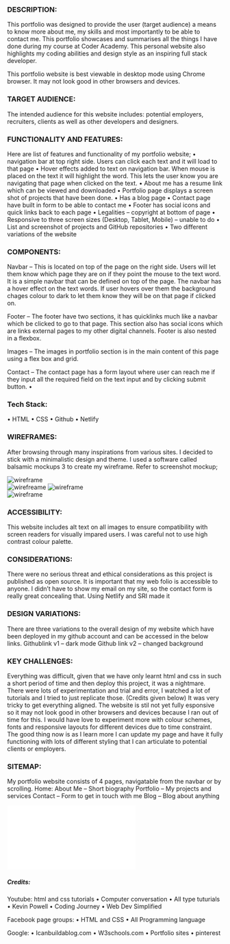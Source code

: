 ### DESCRIPTION:

This portfolio was designed to provide the user (target audience) a means to know more about me, my skills and most importantly to be able to contact me. This portfolio showcases and summarises all the things I have done during my course at Coder Academy. This personal website also highlights my coding abilities and design style as an inspiring full stack developer. 

This portfolio website is best viewable in desktop mode using Chrome browser. It may not look good in other browsers and devices.
### TARGET AUDIENCE: 

The intended audience for this website includes: potential employers, recruiters, clients as well as other developers and designers. 

### FUNCTIONALITY AND FEATURES:
Here are list of features and functionality of my portfolio website;
•	navigation bar at top right side. Users can click each text and it will load to that page
•	Hover effects added to text on navigation bar. When mouse is placed on the text it will highlight the word. This lets the user know you are navigating that page when clicked on the text.
•	About me has a resume link which can be viewed and downloaded
•	Portfolio page displays a screen shot of projects that have been done.
•	Has a blog page
•	Contact page have built in form to be able to contact me
•	Footer has social icons and quick links back to each page
•	Legalities – copyright at bottom of page
•	Responsive to three screen sizes (Desktop, Tablet, Mobile) – unable to do
•	List and screenshot of projects and GitHub repositories
•	Two different variations of the website

### COMPONENTS:

Navbar – This is located on top of the page on the right side. Users will let them know which page they are on if they point the mouse to the text word. It is a simple navbar that can be defined on top of the page. The navbar has a hover effect on the text words. If user hovers over them the background chages colour to dark to let them know they will be on that page if clicked on. 

Footer – The footer have two sections, it has quicklinks much like a navbar which be clicked to go to that page. This section also has social icons which are links external pages to my other digital channels. Footer is also nested in a flexbox.

Images – The images in portfolio section is in the main content of this page using a flex box and grid.

Contact – The contact page has a form layout where user can reach me if they input all the required field on the text input and by clicking submit button. 
•	

### Tech Stack:
•	HTML
•	CSS
•	Github
•	Netlify



### WIREFRAMES:
After browsing through many inspirations from various sites. I decided to stick with a minimalistic design and theme. I used a software called balsamic mockups 3 to create my wireframe. Refer to screenshot mockup;
  
![wireframe](images/wireframe-1.png)	
![wirefreame](images/wireframe-2.png)
![wireframe](images/wireframe-3.png)	
![wireframe](images/wireframe-4.png)
  


					

### ACCESSIBILITY:
This website includes alt text on all images to ensure compatibility with screen readers for visually impared users. I was careful not to use high contrast colour palette.

### CONSIDERATIONS: 
There were no serious threat and ethical considerations as this project is published as open source. It is important that my web folio is accessible to anyone. I didn’t have to show my email on my site, so the contact form is really great concealing that. Using Netlify and SRI made it 
### DESIGN VARIATIONS:
There are three variations to the overall design of my website which have been deployed in my github account and can be accessed in the below links.
Githublink v1 – dark mode
Github link v2 – changed background


### KEY CHALLENGES:
Everything was difficult, given that we have only learnt html and css in such a short  period of time and then deploy this project, it was a nightmare. There were lots of experimentation and trial and error, I watched a lot of tutorials and I tried to just replicate those. (Credits given below)  It was very tricky to get everything aligned.
The website is stil not yet fully esponsive so it may not look good in other browsers and devices because I ran out of time for this.
I would have love to experiment more with colour schemes, fonts and responsive layouts for different devices due to time constraint. The good thing now is as I learn more I can update my page and have it fully functioning with lots of different styling that I can articulate to potential clients or employers.
### SITEMAP:
My portfolio website consists of 4 pages, navigatable from the navbar or by scrolling.
Home: About Me – Short biography
Portfolio – My projects and services
Contact – Form to get in touch with me
Blog – Blog about anything

![sitemap](sitemap.pdf)

 

##### Credits:
Youtube: html and css tutorials
•	Computer conversation
•	All type tuturials
•	Kevin Powell
•	Coding Journey
•	Web Dev Simplified

Facebook page groups:
•	HTML and CSS
•	All Programming language

Google:
•	Icanbuildablog.com
•	W3schools.com
•	Portfolio sites
•	pinterest
